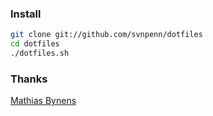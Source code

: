 ### Install

~~~ sh
git clone git://github.com/svnpenn/dotfiles
cd dotfiles
./dotfiles.sh
~~~

### Thanks

[Mathias Bynens](http://github.com/mathiasbynens/dotfiles)

